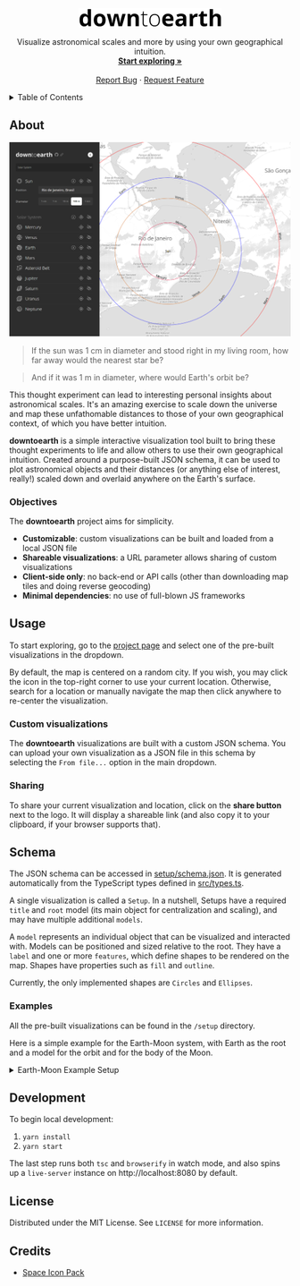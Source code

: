 <br />
<div align="center">
  <a href="https://github.com/pedrosbmartins/downtoearth">
    <picture>
      <source media="(prefers-color-scheme: dark)" srcset="assets/logo.png">
      <img alt="Logo" src="assets/logo-dark.png" width="256" height="35">
    </picture>
  </a>

  <p align="center">
    Visualize astronomical scales and more by using your own geographical intuition.
    <br />
    <a href="https://pedrosbmartins.github.io/downtoearth"><strong>Start exploring »</strong></a>
    <br />
    <br />
    <a href="https://github.com/pedrosbmartins/downtoearth/issues">Report Bug</a>
    ·
    <a href="https://github.com/pedrosbmartins/downtoearth/issues">Request Feature</a>
  </p>
</div>

<details>
  <summary>Table of Contents</summary>
  <ol>
    <li><a href="#about">About</a></li>
    <li>
      <a href="#usage">Usage</a>
      <ul>
        <li><a href="#custom-visualizations">Custom visualizations</a></li>
        <li><a href="#sharing">Sharing</a></li>
      </ul>
    </li>
    <li><a href="#schema">Schema</a></li>
    <li><a href="#development">Development</a></li>
    <li><a href="#license">License</a></li>
    <li><a href="#credits">Credits</a></li>
  </ol>
</details>

## About

[![Screenshot](assets/screenshot-20231113.png)](assets/screenshot-20231113.png)

> If the sun was 1 cm in diameter and stood right in my living room, how far away would the nearest star be?

> And if it was 1 m in diameter, where would Earth's orbit be?

This thought experiment can lead to interesting personal insights about astronomical scales. It's an amazing exercise to scale down the universe and map these unfathomable distances to those of your own geographical context, of which you have better intuition.

**downtoearth** is a simple interactive visualization tool built to bring these thought experiments to life and allow others to use their own geographical intuition. Created around a purpose-built JSON schema, it can be used to plot astronomical objects and their distances (or anything else of interest, really!) scaled down and overlaid anywhere on the Earth's surface.

### Objectives

The **downtoearth** project aims for simplicity.

- **Customizable**: custom visualizations can be built and loaded from a local JSON file
- **Shareable visualizations**: a URL parameter allows sharing of custom visualizations
- **Client-side only**: no back-end or API calls (other than downloading map tiles and doing reverse geocoding)
- **Minimal dependencies**: no use of full-blown JS frameworks

## Usage

To start exploring, go to the [project page](https://pedrosbmartins.github.io/downtoearth) and select one of the pre-built visualizations in the dropdown.

By default, the map is centered on a random city. If you wish, you may click the icon in the top-right corner to use your current location. Otherwise, search for a location or manually navigate the map then click anywhere to re-center the visualization.

### Custom visualizations

The **downtoearth** visualizations are built with a custom JSON schema. You can upload your own visualization as a JSON file in this schema by selecting the `From file...` option in the main dropdown.

### Sharing

To share your current visualization and location, click on the **share button** next to the logo. It will display a shareable link (and also copy it to your clipboard, if your browser supports that).

## Schema

The JSON schema can be accessed in [setup/schema.json](https://github.com/pedrosbmartins/downtoearth/blob/main/setup/schema.json). It is generated automatically from the TypeScript types defined in [src/types.ts](https://github.com/pedrosbmartins/downtoearth/blob/main/src/types.ts).

A single visualization is called a `Setup`. In a nutshell, Setups have a required `title` and `root` model (its main object for centralization and scaling), and may have multiple additional `models`.

A `model` represents an individual object that can be visualized and interacted with. Models can be positioned and sized relative to the root. They have a `label` and one or more `features`, which define shapes to be rendered on the map. Shapes have properties such as `fill` and `outline`.

Currently, the only implemented shapes are `Circles` and `Ellipses`.

### Examples

All the pre-built visualizations can be found in the `/setup` directory.

Here is a simple example for the Earth-Moon system, with Earth as the root and a model for the orbit and for the body of the Moon.

<details>

<summary>Earth-Moon Example Setup</summary>

```json
{
  "$schema": "./schema.json",
  "title": "Example",
  "root": {
    "icon": "earth",
    "label": "Earth",
    "size": 12742,
    "features": [
      {
        "shape": "circle",
        "label": { "value": "Earth", "position": "center" },
        "fill": { "color": "#6b93d6", "opacity": 0.5 },
        "outline": { "color": "#4f4cb0" }
      }
    ],
    "sizePresets": [
      { "label": "10 m", "km": 0.01 },
      { "label": "1 km", "km": 1, "default": true },
      { "label": "10 km", "km": 10 }
    ]
  },
  "models": [
    {
      "label": "Moon",
      "bearingControl": true,
      "bearing": 90,
      "models": [
        {
          "label": "Orbit",
          "size": 769496,
          "icon": "moon",
          "features": [
            {
              "shape": "circle",
              "outline": { "color": "darkgray" }
            }
          ]
        },
        {
          "label": "Body",
          "size": 3474.8,
          "icon": "moon",
          "popup": { "content": "Moon" },
          "features": [
            {
              "shape": "circle",
              "fill": { "color": "gray" },
              "outline": { "color": "darkgray" },
              "offset": 384748,
              "drawLineToRoot": true
            }
          ]
        }
      ]
    }
  ]
}
```

</details>

## Development

To begin local development:

1. `yarn install`
2. `yarn start`

The last step runs both `tsc` and `browserify` in watch mode, and also spins up a `live-server` instance on http://localhost:8080 by default.

## License

Distributed under the MIT License. See `LICENSE` for more information.

## Credits

- [Space Icon Pack](https://www.flaticon.com/packs/space-84)
